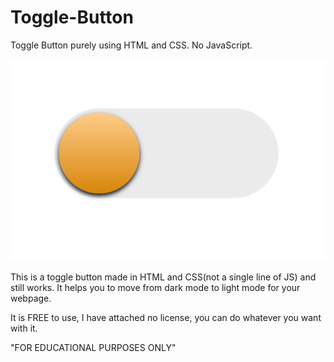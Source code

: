 # Toggle-Button
Toggle Button purely using HTML and CSS. No JavaScript.

![Image Alt](https://github.com/adimonn/Toggle-Button/blob/4ed3c82947a832c6f2b27ad7e94b3c1122ae3afc/SCREENSHOT.png)

This is a toggle button made in HTML and CSS(not a single line of JS) and still works.
It helps you to move from dark mode to light mode for your webpage.

It is FREE to use, I have attached no license, you can do whatever you want with it.

"FOR EDUCATIONAL PURPOSES ONLY"
